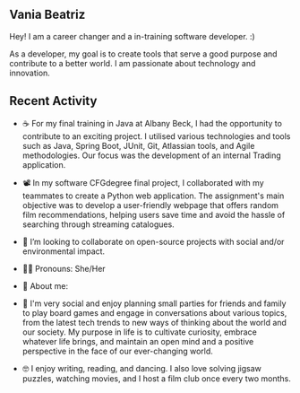 ##  Vania Beatriz

Hey! I am a career changer and a in-training software developer. :)

As a developer, my goal is to create tools that serve a good purpose and contribute to a better world. I am passionate about technology and innovation.



##  Recent Activity



+ ☕️ For my final training in Java at Albany Beck, I had the opportunity to contribute to an exciting project. I utilised various technologies and tools such as Java, Spring Boot, JUnit, Git, Atlassian tools, and Agile methodologies. Our focus was the development of an internal Trading application.
 
+ 📽 In my software CFGdegree final project, I collaborated with my teammates to create a Python web application. The assignment's main objective was to develop a user-friendly webpage that offers random film recommendations, helping users save time and avoid the hassle of searching through streaming catalogues.
+ 👯 I’m looking to collaborate on open-source projects with social and/or environmental impact.

+ 🫶🏼 Pronouns: She/Her

+ 💫 About me:
+ 🐜 I'm very social and enjoy planning small parties for friends and family to play board games and engage in conversations about various topics, from the latest tech trends to new ways of thinking about the world and our society. My purpose in life is to cultivate curiosity, embrace whatever life brings, and maintain an open mind and a positive perspective in the face of our ever-changing world.
 
+ 🤓 I enjoy writing, reading, and dancing. I also love solving jigsaw puzzles, watching movies, and I host a film club once every two months.


